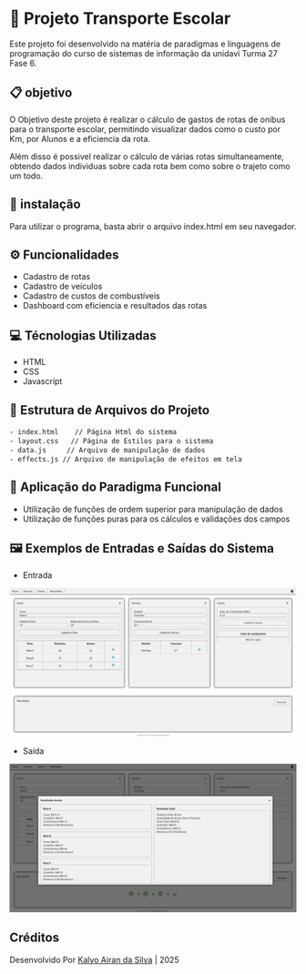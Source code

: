 
# 🚌 Projeto Transporte Escolar

Este projeto foi desenvolvido na matéria de paradigmas e linguagens de programação do curso de sistemas de informação da unidavi Turma 27 Fase 6.

## 📋 objetivo

O Objetivo deste projeto é realizar o cálculo de gastos de rotas de onibus para o transporte escolar, permitindo visualizar dados como o custo por Km, por Alunos e a eficiencia da rota.

Além disso é possivel realizar o cálculo de várias rotas simultaneamente, obtendo dados individuas sobre cada rota bem como sobre o trajeto como um todo.

## 🔌 instalação

Para utilizar o programa, basta abrir o arquivo index.html em seu navegador.

## ⚙️ Funcionalidades

 - Cadastro de rotas 
 - Cadastro de veículos
 - Cadastro de custos de combustíveis
 - Dashboard com eficiencia e resultados das rotas 

## 💻 Técnologias Utilizadas

 - HTML
 - CSS
 - Javascript

## 📁 Estrutura de Arquivos do Projeto

```
- index.html    // Página Html do sistema
- layout.css   // Página de Estilos para o sistema 
- data.js     // Arquivo de manipulação de dados
- effects.js // Arquivo de manipulação de efeitos em tela
```

## 📱 Aplicação do Paradigma Funcional

- Utilização de funções de ordem superior para manipulação de dados
- Utilização de funções puras para os cálculos e validações dos campos

## 🖼️ Exemplos de Entradas e Saídas do Sistema

- Entrada

![Entrada](images/entrada.png)

- Saída

![Saida](images/Saida.png)

## Créditos

Desenvolvido Por [Kalyo Airan da Silva](https://github.com/kalyo-silva) | 2025